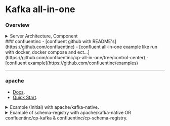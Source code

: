 # Kafka all-in-one
### Overview
<details>
  <summary>Server Architecture, Component</summary>
  # Apache Kafka Overview

Apache Kafka is a **distributed event streaming platform** used for building real-time data pipelines and streaming applications. It is designed for **high-throughput, low-latency, and fault-tolerant** messaging.

---

## 🔧 Kafka Architecture Overview

Kafka is based on a **publish-subscribe messaging model**, where:

- **Producers** publish (write) data to Kafka topics.
- **Consumers** subscribe to (read) data from topics.
- **Kafka brokers** store and manage the data.
- **Zookeeper** (older versions) or **KRaft** (newer versions) manage cluster metadata.

---

## 📦 Core Kafka Components

### 1. Kafka Broker

- A Kafka **broker** is a server that:
  - Receives data from producers.
  - Stores data on disk in **topics and partitions**.
  - Serves consumer requests for data.
- Kafka is **distributed**, so a cluster consists of **multiple brokers**.
- Each broker has a unique ID and handles a portion of the topic partitions.

### 2. Topic

- A **topic** is a named stream of data.
- Data is written to a topic and read from it.
- Internally, topics are split into **partitions**, which enable parallelism.

### 3. Partition

- A **partition** is an ordered, immutable sequence of messages.
- Each message has a unique **offset**.
- Partitions are distributed across brokers for scalability and fault tolerance.

### 4. Producer

- Sends data (messages/events) to Kafka topics.
- Responsible for choosing which **topic/partition** to send data to.
- Can be configured to wait for acknowledgments for durability.

### 5. Consumer

- Reads messages from one or more **partitions** in a topic.
- Keeps track of **offsets** to know what has been consumed.
- Can be part of a **consumer group** for load balancing.

### 6. Consumer Group

- A group of consumers working together to consume a topic.
- Each partition is consumed by only one consumer in the group at a time.
- Allows for **horizontal scaling** of consumption.

### 7. Controller

- A Kafka broker that acts as the **controller** manages:
  - Partition leadership.
  - Replication assignments.
  - Cluster metadata.

### 8. ZooKeeper (Kafka < 2.8)

- Manages cluster state (e.g., broker membership, leader election).
- **Kafka KRaft mode** (Kafka Raft metadata mode) replaces Zookeeper in newer Kafka versions (2.8+ and default in Kafka 3.x+).

---

## 🛠️ Kafka Internal Flow

### 🔹 Producer Workflow

1. Producer sends a message to a **topic**.
2. The message is serialized and optionally compressed.
3. Kafka broker stores the message in a **partition** on disk.
4. Broker acknowledges the write (based on producer config: acks=0, 1, all).

### 🔹 Consumer Workflow

1. Consumer subscribes to a topic.
2. Kafka assigns partitions (via consumer group coordination).
3. Consumer pulls messages, processes them, and commits **offsets**.
4. Offset commit can be:
   - Automatic (default)
   - Manual (for greater control)

---

## 🔄 Kafka Data Durability & Replication

- Each partition has a **leader** and multiple **replicas**.
- The **leader handles all reads and writes**, and **followers replicate** the data.
- Replication ensures **data durability and availability**.
- **ISR (In-Sync Replicas)**: Only replicas that are up-to-date participate in quorum.

---

## 📋 Summary Table

| Component         | Description                                               |
|------------------|-----------------------------------------------------------|
| **Broker**        | Kafka server that stores and serves data.                |
| **Topic**         | Logical stream of messages.                              |
| **Partition**     | Unit of parallelism in a topic.                          |
| **Producer**      | Writes messages to Kafka topics.                         |
| **Consumer**      | Reads messages from Kafka topics.                        |
| **Consumer Group**| A group of consumers that cooperatively consume a topic. |
| **Zookeeper/KRaft**| Manages cluster metadata and coordination.              |
| **Controller**    | Special broker handling metadata and coordination.       |

---

## 📌 Optional Concepts (Advanced)

- **Kafka Connect**: For integrating Kafka with external systems (DBs, APIs).
- **Kafka Streams**: For processing Kafka data with a Java library.
- **Schema Registry**: For managing message schemas (with Avro, Protobuf, etc.).
- **Retention Policies**: Define how long messages are stored (time-based or size-based).

</details>
### confluentinc
- [confluent github with README's](https://github.com/confluentinc)
- [confluent all-in-one example like run with docker, docker compose and ect...](https://github.com/confluentinc/cp-all-in-one/tree/control-center)
- [confluent example](https://github.com/confluentinc/examples)

---

### apache
- [Docs](https://kafka.apache.org/).
- [Quick Start](https://kafka.apache.org/quickstart). 

<details>

<summary>Example (Initial) with apache/kafka-native.</summary>

> To know more about this image [explore here](https://hub.docker.com/r/apache/kafka-native).


- Start Kafka

```sh
# start apache/kafka-native
docker run --name kafka-native -p 9092:9092 apache/kafka-native:4.0.0
```
- Download cli for administrate
> Download Kafka cli - as apache/kafka-native does not contain those 

[Download](https://kafka.apache.org/documentation/quickstart_download)

- PreReq
```sh
# Create a topic
kafka-topics.sh --create --topic quickstart-events --bootstrap-server localhost:9092
# Describe an existing topic
```

- Consumer
```sh
# Consumer-1
kafka-console-consumer.sh --topic quickstart-events --from-beginning --bootstrap-server localhost:9092 --group Tax.report

# Consumer-2
kafka-console-consumer.sh --topic quickstart-events --from-beginning --bootstrap-server localhost:9092 --group Tax.audit

```

- Producer
```sh
kafka-console-producer.sh --topic quickstart-events --bootstrap-server localhost:9092
# It will open a prompt then type your message there.
```

- With Kafka Connect
Import/export your data as streams of events with Kafka Connect

[Under Construction...](https://kafka.apache.org/quickstart#quickstart_kafkaconnect)

</details>

<details>
<summary>Example of schema-registry with  apache/kafka-native OR confluentinc/cp-kafka & confluentinc/cp-schema-registry.</summary>

> To learn more about `confluentinc/cp-schema-registry` , follow [this guide](https://github.com/confluentinc/schema-registry)

To start and use follow above apache/kafka-native Guide.

... It's for confluentinc/cp-schema-registry only.

[Installation Guide](https://docs.confluent.io/platform/current/schema-registry/installation/index.html)

- Start Kafka server and schema registry
```sh
# Create a network
docker network create kafka

# run kafka-native
docker run --rm --name kafka-native -p 9092:9092 --network kafka apache/kafka-native:4.0.0

# OR
# run confluentic/cp-kafka
docker run --rm \
  --name=kafka-confluent \
  --network=kafka \
  -p 9092:9092 \
  -e CLUSTER_ID=4L6g3nShT-eMCtK--X86sw \
  -e KAFKA_LISTENERS="PLAINTEXT://kafka-confluent:29092,PLAINTEXT_HOST://0.0.0.0:9092,CONTROLLER://kafka-confluent:9094" \
  -e KAFKA_ADVERTISED_LISTENERS="PLAINTEXT://kafka-confluent:29092,PLAINTEXT_HOST://localhost:9092" \
  -e KAFKA_LISTENER_SECURITY_PROTOCOL_MAP="PLAINTEXT:PLAINTEXT,PLAINTEXT_HOST:PLAINTEXT,CONTROLLER:PLAINTEXT" \
  -e KAFKA_INTER_BROKER_LISTENER_NAME=PLAINTEXT \
  -e KAFKA_PROCESS_ROLES="broker,controller" \
  -e KAFKA_CONTROLLER_LISTENER_NAMES=CONTROLLER \
  -e KAFKA_NODE_ID=1 \
  -e KAFKA_CONTROLLER_QUORUM_VOTERS="1@kafka-confluent:9094" \
  -e KAFKA_OFFSETS_TOPIC_REPLICATION_FACTOR=1 \
  -e KAFKA_OFFSETS_TOPIC_NUM_PARTITIONS=1 \
  -e KAFKA_TRANSACTION_STATE_LOG_REPLICATION_FACTOR=1 \
  -e KAFKA_TRANSACTION_STATE_LOG_MIN_ISR=1 \
  -e KAFKA_LOG_FLUSH_INTERVAL_MESSAGES=9223372036854775807 \
  -e KAFKA_GROUP_INITIAL_REBALANCE_DELAY_MS=0 \
  confluentinc/cp-kafka:latest

# Start schema registry

docker run --rm --name kafka-schema-registry --network kafka -p 8081:8081 -e SCHEMA_REGISTRY_KAFKASTORE_BOOTSTRAP_SERVERS=PLAINTEXT://kafka-confluent:29092 -e SCHEMA_REGISTRY_HOST_NAME=schema-registry confluentinc/cp-schema-registry:latest

```
- Create Topic

```sh
kafka-topics.sh --create --topic quickstart-events --bootstrap-server localhost:9092
```

> [Find usage of schema-registry](https://github.com/confluentinc/schema-registry?tab=readme-ov-file#quickstart-api-usage-examples)

- Version some schema in schema registry.

```sh
curl -X POST -H "Content-Type: application/vnd.schemaregistry.v1+json" --data '{"schema": "{\"type\": \"int\"}"}' http://localhost:8081/subjects/quickstart-events-key/versions

curl -X POST -H "Content-Type: application/vnd.schemaregistry.v1+json" --data '{"schema": "{\"type\": \"boolean\"}"}' http://localhost:8081/subjects/quickstart-events-value/versions

# Check the version
curl -X GET http://localhost:8081/subjects/quickstart-events-key/versions
curl -X GET http://localhost:8081/subjects/quickstart-events-value/versions

# Check the schema based on version
curl -X GET http://localhost:8081/subjects/quickstart-events-key/versions/1
curl -X GET http://localhost:8081/subjects/quickstart-events-value/versions/1
```

- Producer

> Note that `kafka-avro-console-producer` not part of kafka binary. It's part of schema-registry binary. Make sure you have it.

```sh
kafka-avro-console-producer --topic quickstart-events --bootstrap-server PLAINTEXT://kafka-confluent:29092 --property schema.registry.url=http://localhost:8081 --property value.schema='{"type":"boolean"}'
> true
> false
> abc - Will fail to produce

# Produce key:value
kafka-avro-console-producer --topic quickstart-events --bootstrap-server PLAINTEXT://kafka-confluent:29092 --property schema.registry.url=http://localhost:8081 --property value.schema='{"type":"boolean"}' --property key.schema='{"type":"int"}' --property parse.key=true --property key.separator=:
> 1:true
> 2:false
> 3:abc - will fail
```

- Consumer

```sh
# consumer-1
kafka-avro-console-consumer --topic quickstart-events --bootstrap-server PLAINTEXT://kafka-confluent:29092 --property schema.registry.url=http://localhost:8081 --property print.key=true --group a

# Consumer-2
kafka-avro-console-consumer --topic quickstart-events --bootstrap-server PLAINTEXT://kafka-confluent:29092 --property schema.registry.url=http://localhost:8081 --property print.key=true --group b
```

- Test with wrong input

```sh
kafka-avro-console-producer --topic quickstart-events --bootstrap-server PLAINTEXT://kafka-confluent:29092 --property schema.registry.url=http://localhost:8081 --property value.schema='{"type":"string"}' --property key.schema='{"type":"float"}' --property parse.key=true --property key.separator=:

# This will error out with >>>>>>>> Caused by: io.confluent.kafka.schemaregistry.client.rest.exceptions.RestClientException: Schema being registered is incompatible with an earlier schema for subject "quickstart-events-key", details: [{errorType:'TYPE_MISMATCH', description:'The type (path '/') of a field in the new schema does not match with the old schema', additionalInfo:'reader type: BOOLEAN not compatible with writer type: INT'}, {oldSchemaVersion: 1}, {oldSchema: '"int"'}, {validateFields: 'false', compatibility: 'BACKWARD'}]; error code: 409
```
- Make the wrong test work.

```sh
curl -X POST -H "Content-Type: application/vnd.schemaregistry.v1+json" --data '{"schema": "{\"type\": \"float\"}"}' http://localhost:8081/subjects/quickstart-events-key/versions

# Producer
kafka-avro-console-producer --topic quickstart-events --bootstrap-server PLAINTEXT://kafka-confluent:29092 --property schema.registry.url=http://localhost:8081 --property value.schema='{"type":"boolean"}' --property key.schema='{"type":"int"}' --property parse.key=true --property key.separator=:
> 1:true
> 3:false

kafka-avro-console-producer --topic quickstart-events --bootstrap-server PLAINTEXT://kafka-confluent:29092 --property schema.registry.url=http://localhost:8081 --property value.schema='{"type":"boolean"}' --property key.schema='{"type":"float"}' --property parse.key=true --property key.separator=:
> 1.3:false
> 3.7:false
> 1:true
> 0.6:false

# Consumer
kafka-avro-console-consumer --topic quickstart-events --bootstrap-server PLAINTEXT://kafka-confluent:29092 --property schema.registry.url=http://localhost:8081 --property print.key=true --group a
1	true
3	false
1.3	false
3.7	false
1.0	true
0.6	false
```



</details>
